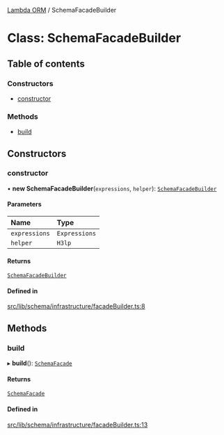 [Lambda ORM](../README.md) / SchemaFacadeBuilder

# Class: SchemaFacadeBuilder

## Table of contents

### Constructors

- [constructor](SchemaFacadeBuilder.md#constructor)

### Methods

- [build](SchemaFacadeBuilder.md#build)

## Constructors

### constructor

• **new SchemaFacadeBuilder**(`expressions`, `helper`): [`SchemaFacadeBuilder`](SchemaFacadeBuilder.md)

#### Parameters

| Name | Type |
| :------ | :------ |
| `expressions` | `Expressions` |
| `helper` | `H3lp` |

#### Returns

[`SchemaFacadeBuilder`](SchemaFacadeBuilder.md)

#### Defined in

[src/lib/schema/infrastructure/facadeBuilder.ts:8](https://github.com/lambda-orm/lambdaorm-base/blob/4ecf84b/src/lib/schema/infrastructure/facadeBuilder.ts#L8)

## Methods

### build

▸ **build**(): [`SchemaFacade`](SchemaFacade.md)

#### Returns

[`SchemaFacade`](SchemaFacade.md)

#### Defined in

[src/lib/schema/infrastructure/facadeBuilder.ts:13](https://github.com/lambda-orm/lambdaorm-base/blob/4ecf84b/src/lib/schema/infrastructure/facadeBuilder.ts#L13)
